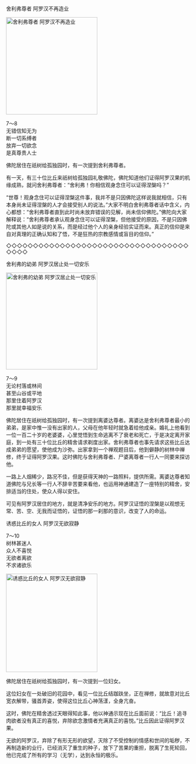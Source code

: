 舍利弗尊者 阿罗汉不再造业


<div class="e2">
<img src="images/fjj-34-1.jpg" width="250" height="266" alt="舍利弗尊者 阿罗汉不再造业"/>
<div>
 <p class="p13-5">7～8<br>
 无错信知无为<br>
 断一切系缚者<br>
 放弃一切欲念<br>
 是真尊贵人士 </p> 
</div>
</div>



佛陀居住在祇树给孤独园时，有一次提到舍利弗尊者。

有一天，有三十位比丘来祇树给孤独园礼敬佛陀，佛陀知道他们证得阿罗汉果的机缘成熟，就问舍利弗尊者：“舍利弗！你相信观身念住可以证得涅槃吗？”

“世尊！观身念住可以证得涅槃这件事，我并不是只因佛陀这样说我就相信，只有本身尚未证得涅槃的人才会接受别人的说法。”大家不明白舍利弗尊者话中含义，内心都想：“舍利弗尊者直到此时尚未放弃错误的见解，尚未信仰佛陀。”佛陀向大家解释说：“舍利弗尊者承认观身念住可以证得涅槃，但他接受的原因，不是只因佛陀或其他人如是说的关系，而是经过他个人的亲身经验实证而来。真正的信仰是来自对真理的正确认知和了悟，不是狂热的宗教感情或盲目的信仰。”

◇◇◇◇◇◇◇◇◇◇◇◇◇◇◇◇◇◇◇◇◇◇◇◇◇◇◇◇◇◇◇◇◇◇◇◇◇◇

舍利弗的幼弟 阿罗汉居止处一切安乐


<div class="e2">
<img src="images/fjj-34-2.jpg" width="250" height="265" alt="舍利弗的幼弟 阿罗汉居止处一切安乐"/>
<div>
 <p class="p13-5">7～9<br>
 无论村落或林间<br>
 甚至山谷或平地<br>
 那里住着阿罗汉<br>
 那里就幸福安乐</p> 
</div>
</div>

佛陀居住在祇树给孤独园时，有一次提到离婆达尊者。离婆达是舍利弗尊者最小的弟弟，是家中惟一没有出家的人，父母在他年轻时就急着给他成亲。婚礼上他看到一位一百二十岁的老婆婆，心里觉悟到生命逃离不了衰老和死亡，于是决定离开家庭，到一处有三十位比丘的精舍请求剃度出家。舍利弗尊者也事先请求这些比丘达成弟弟的愿望，使他成为沙弥。出家拿到一个禅观题目后，他到僻静的树林中禅修，终于证得阿罗汉果。这时佛陀与舍利弗尊者、尸婆离尊者一行人一同要来探访他。

一路上人烟稀少，路况不佳，但是获得天神的一路照料，提供所需。离婆达尊者知道佛陀与兄长等一行人不辞辛苦要来看他，也运用神通建造了一座特别的精舍，安排适当的住处，使众人得以安住。

可见有阿罗汉居住的地方，就是清净安乐的地方。阿罗汉证悟的涅槃是以观想无常、苦、空、无我而证悟的，证悟的那一刹那的意识，改变了人的命运。

诱惑比丘的女人 阿罗汉无欲寂静


<div class="e2">
<div>
 <p class="p13-5">7～10<br>
 树林甚迷人<br>
 众人不喜悦<br>
 无欲者离欲<br>
 不求诸欲乐</p> 
</div>
<img src="images/fjj-34-3.jpg" width="250" height="269" alt="诱惑比丘的女人 阿罗汉无欲寂静"/>
</div>

佛陀居住在祇树给孤独园时，有一次提到一位妇女。

这位妇女在一处破旧的花园中，看见一位比丘结跏趺坐，正在禅修，就故意对比丘宽衣解带，骚首弄姿，使得这位比丘心神荡漾，全身亢奋。

这时，佛陀在精舍透过天眼得知此事，他以神通示现在比丘面前说：“比丘！追寻肉欲者没有真正的喜悦，弃除欲念激情者充满真正的喜悦。”比丘因此证得阿罗汉果。

无欲的阿罗汉，弃除了有形无形的欲望，灭除了不受控制的情感和世间的垢秽，不再制造新的业行，已经消灭了重生的种子，放下了苦果的重担，脱离了生死轮回，他已完成了所有的学习（无学），达到永恒的极乐。

